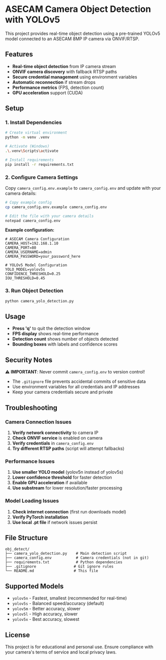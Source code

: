 # ASECAM Camera Object Detection with YOLOv5

This project provides real-time object detection using a pre-trained YOLOv5 model connected to an ASECAM 8MP IP camera via ONVIF/RTSP.

## Features

- **Real-time object detection** from IP camera stream
- **ONVIF camera discovery** with fallback RTSP paths
- **Secure credential management** using environment variables
- **Automatic reconnection** if stream drops
- **Performance metrics** (FPS, detection count)
- **GPU acceleration** support (CUDA)

## Setup

### 1. Install Dependencies

```bash
# Create virtual environment
python -m venv .venv

# Activate (Windows)
.\.venv\Scripts\activate

# Install requirements
pip install -r requirements.txt
```

### 2. Configure Camera Settings

Copy `camera_config.env.example` to `camera_config.env` and update with your camera details:

```bash
# Copy example config
cp camera_config.env.example camera_config.env

# Edit the file with your camera details
notepad camera_config.env
```

**Example configuration:**
```env
# ASECAM Camera Configuration
CAMERA_HOST=192.168.1.10
CAMERA_PORT=80
CAMERA_USERNAME=admin
CAMERA_PASSWORD=your_password_here

# YOLOv5 Model Configuration
YOLO_MODEL=yolov5s
CONFIDENCE_THRESHOLD=0.25
IOU_THRESHOLD=0.45
```

### 3. Run Object Detection

```bash
python camera_yolo_detection.py
```

## Usage

- **Press 'q'** to quit the detection window
- **FPS display** shows real-time performance
- **Detection count** shows number of objects detected
- **Bounding boxes** with labels and confidence scores

## Security Notes

⚠️ **IMPORTANT**: Never commit `camera_config.env` to version control!

- The `.gitignore` file prevents accidental commits of sensitive data
- Use environment variables for all credentials and IP addresses
- Keep your camera credentials secure and private

## Troubleshooting

### Camera Connection Issues

1. **Verify network connectivity** to camera IP
2. **Check ONVIF service** is enabled on camera
3. **Verify credentials** in `camera_config.env`
4. **Try different RTSP paths** (script will attempt fallbacks)

### Performance Issues

1. **Use smaller YOLO model** (yolov5n instead of yolov5s)
2. **Lower confidence threshold** for faster detection
3. **Enable GPU acceleration** if available
4. **Use substream** for lower resolution/faster processing

### Model Loading Issues

1. **Check internet connection** (first run downloads model)
2. **Verify PyTorch installation**
3. **Use local .pt file** if network issues persist

## File Structure

```
obj_detect/
├── camera_yolo_detection.py    # Main detection script
├── camera_config.env           # Camera credentials (not in git)
├── requirements.txt            # Python dependencies
├── .gitignore                 # Git ignore rules
└── README.md                  # This file
```

## Supported Models

- `yolov5n` - Fastest, smallest (recommended for real-time)
- `yolov5s` - Balanced speed/accuracy (default)
- `yolov5m` - Better accuracy, slower
- `yolov5l` - High accuracy, slower
- `yolov5x` - Best accuracy, slowest

## License

This project is for educational and personal use. Ensure compliance with your camera's terms of service and local privacy laws.
